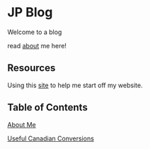 # JP Blog
Welcome to a blog

read [about](/Website/about) me here!


## Resources
Using this [site](https://tomcam.github.io/least-github-pages/markdown-headers.html) to help me start off my website.


## Table of Contents
[About Me](/Website/about)

[Useful Canadian Conversions](/Website/canadianconversions)
